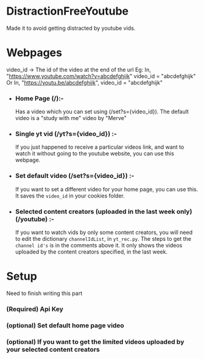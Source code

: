 # DistractionFreeYoutube
Made it to avoid getting distracted by youtube vids.

# Webpages
video_id -> The id of the video at the end of the url
Eg: In, "https://www.youtube.com/watch?v=abcdefghijk" video_id = "abcdefghijk"
    Or In, "https://youtu.be/abcdefghijk", video_id = "abcdefghijk"

* ### Home Page (/):- 
    Has a video which you can set using (/set?s={video_id}). The default video is a "study with me" video by "Merve"
* ### Single yt vid (/yt?s={video_id}) :- 
    If you just happened to receive a particular videos link, and want to watch it without going to the youtube website, you can use this webpage.
* ### Set default video (/set?s={video_id}) :- 
    If you want to set a different video for your home page, you can use this. It saves the `video_id` in your cookies folder.
* ### Selected content creators (uploaded in the last week only) (/youtube) :- 
    If you want to watch vids by only some content creators, you will need to edit the dictionary `channelIdList`, in `yt_rec.py`. The steps to get the `channel id's` is in the comments above it. It only shows the videos uploaded by the content creators specified, in the last week.

# Setup
Need to finish writing this part
### **(Required)** Api Key
### (optional) Set default home page video
### (optional) If you want to get the limited videos uploaded by your selected content creators